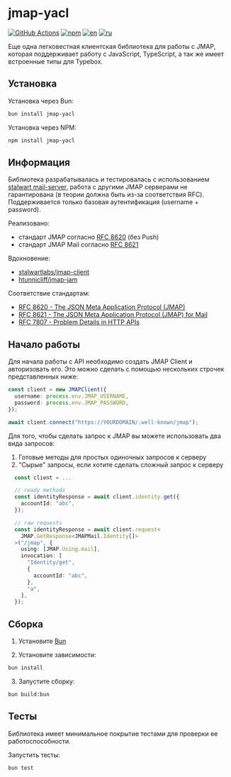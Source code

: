# jmap-yacl

[![GitHub Actions](https://github.com/ilyhalight/jmap-yacl/actions/workflows/build.yml/badge.svg)](https://github.com/ilyhalight/jmap-yacl/actions/workflows/build.yml)
[![npm](https://img.shields.io/bundlejs/size/jmap-yacl)](https://www.npmjs.com/package/jmap-yacl)
[![en](https://img.shields.io/badge/lang-English%20%F0%9F%87%AC%F0%9F%87%A7-white)](README.md)
[![ru](https://img.shields.io/badge/%D1%8F%D0%B7%D1%8B%D0%BA-%D0%A0%D1%83%D1%81%D1%81%D0%BA%D0%B8%D0%B9%20%F0%9F%87%B7%F0%9F%87%BA-white)](README-RU.md)

Еще одна легковестная клиентская библиотека для работы с JMAP, которая поддерживает работу с JavaScript, TypeScript, а так же имеет встроенные типы для Typebox.

## Установка

Установка через Bun:

```bash
bun install jmap-yacl
```

Установка через NPM:

```bash
npm install jmap-yacl
```

## Информация

Библиотека разрабатывалась и тестировалась с использованием [stalwart mail-server](https://github.com/stalwartlabs/mail-server), работа с другими JMAP серверами не гарантирована (в теории должна быть из-за соответствия RFC). Поддерживается только базовая аутентификация (username + password).

Реализовано:

- стандарт JMAP согласно [RFC 8620](https://datatracker.ietf.org/doc/rfc8620/) (без Push)
- стандарт JMAP Mail согласно [RFC 8621](https://datatracker.ietf.org/doc/rfc8621/)

Вдохновение:

- [stalwartlabs/jmap-client](https://github.com/stalwartlabs/jmap-client)
- [htunnicliff/jmap-jam](https://github.com/htunnicliff/jmap-jam)

Соответствие стандартам:

- [RFC 8620 - The JSON Meta Application Protocol (JMAP)](https://datatracker.ietf.org/doc/rfc8620/)
- [RFC 8621 - The JSON Meta Application Protocol (JMAP) for Mail](https://datatracker.ietf.org/doc/html/rfc8621)
- [RFC 7807 - Problem Details in HTTP APIs](https://datatracker.ietf.org/doc/rfc7807/)

## Начало работы

Для начала работы с API необходимо создать JMAP Client и авторизовать его. Это можно сделать с помощью нескольких строчек представленных ниже:

```ts
const client = new JMAPClient({
  username: process.env.JMAP_USERNAME,
  password: process.env.JMAP_PASSWORD,
});

await client.connect("https://YOURDOMAIN/.well-known/jmap");
```

Для того, чтобы сделать запрос к JMAP вы можете использовать два вида запросов:

1. Готовые методы для простых одиночных запросов к серверу
2. "Сырые" запросы, если хотите сделать сложный запрос к серверу

```ts
  const client = ...

  // ready methods
  const identityResponse = await client.identity.get({
    accountId: "abc",
  });

  // raw requests
  const identityResponse = await client.request<
    JMAP.GetResponse<JMAPMail.Identity[]>
  >("/jmap", {
    using: [JMAP.Using.mail],
    invocation: [
      "Identity/get",
      {
        accountId: "abc",
      },
      "a",
    ],
  });
```

## Сборка

1. Установите [Bun](https://bun.sh/)

2. Установите зависимости:

```bash
bun install
```

3. Запустите сборку:

```bash
bun build:bun
```

## Тесты

Библиотека имеет минимальное покрытие тестами для проверки ее работоспособности.

Запустить тесты:

```bash
bun test
```
